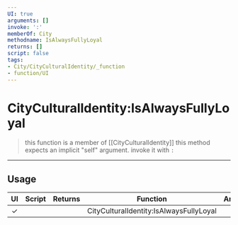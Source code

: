 ```yaml
---
UI: true
arguments: []
invoke: ':'
memberOf: City
methodname: IsAlwaysFullyLoyal
returns: []
script: false
tags:
- City/CityCulturalIdentity/_function
- function/UI
---
```

# CityCulturalIdentity:IsAlwaysFullyLoyal
> this function is a member of [[CityCulturalIdentity]]
> this method expects an implicit "self" argument. invoke it with `:`
-----
## Usage
|  UI | Script | Returns | Function | Arguments |
|:---:|:------:|-------:|:--------:|:---------|
|✓| ||CityCulturalIdentity:IsAlwaysFullyLoyal||
